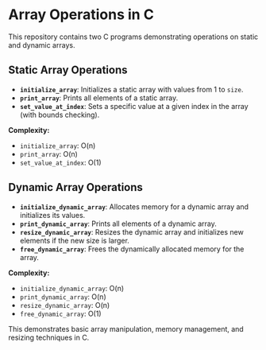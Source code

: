 # Array Operations in C

This repository contains two C programs demonstrating operations on static and dynamic arrays.

## Static Array Operations

- **`initialize_array`**: Initializes a static array with values from 1 to `size`.
- **`print_array`**: Prints all elements of a static array.
- **`set_value_at_index`**: Sets a specific value at a given index in the array (with bounds checking).

**Complexity:**

- `initialize_array`: O(n)
- `print_array`: O(n)
- `set_value_at_index`: O(1)

## Dynamic Array Operations

- **`initialize_dynamic_array`**: Allocates memory for a dynamic array and initializes its values.
- **`print_dynamic_array`**: Prints all elements of a dynamic array.
- **`resize_dynamic_array`**: Resizes the dynamic array and initializes new elements if the new size is larger.
- **`free_dynamic_array`**: Frees the dynamically allocated memory for the array.

**Complexity:**

- `initialize_dynamic_array`: O(n)
- `print_dynamic_array`: O(n)
- `resize_dynamic_array`: O(n)
- `free_dynamic_array`: O(1)

This demonstrates basic array manipulation, memory management, and resizing techniques in C.
